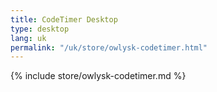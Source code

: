 ```yaml
---
title: CodeTimer Desktop
type: desktop
lang: uk
permalink: "/uk/store/owlysk-codetimer.html"
---
```


{% include store/owlysk-codetimer.md %}
 
